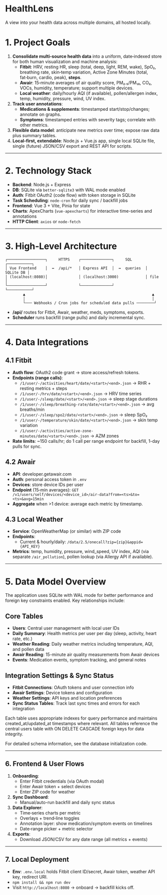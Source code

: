# HealthLens
A view into your health data across multiple domains, all hosted locally.

# 1. Project Goals

1. **Consolidate multi‐source health data** into a uniform, date‑indexed store for both human visualization and machine analysis:
   - **Fitbit**: HRV, resting HR, sleep (total, deep, light, REM, wake), SpO₂, breathing rate, skin‑temp variation, Active Zone Minutes (total, fat‑burn, cardio, peak), **steps**.
   - **Awair**: 15‑minute averages of air quality score, PM₂.₅/PM₁₀, CO₂, VOCs, humidity, temperature; support multiple devices.
   - **Local weather**: daily/hourly AQI (if available), pollen/allergen index, temp, humidity, pressure, wind, UV index.
2. **Track user annotations**:
   - **Medications & supplements**: timestamped start/stop/changes; annotate on graphs.
   - **Symptoms**: timestamped entries with severity tags; correlate with other metrics.
3. **Flexible data model**: anticipate new metrics over time; expose raw data plus summary tables.
4. **Local‑first, extendable**: Node.js + Vue.js app, single local SQLite file, single (future) JSON/CSV export and REST API for scripts.

---

# 2. Technology Stack

- **Backend**: Node.js + Express
- **DB**: SQLite via `better-sqlite3` with WAL mode enabled
- **Auth**: Fitbit OAuth2 (code flow) with token storage in SQLite
- **Task Scheduling**: `node-cron` for daily sync / backfill jobs
- **Frontend**: Vue 3 + Vite, Pinia for state
- **Charts**: ApexCharts (`vue-apexcharts`) for interactive time-series and annotations
- **HTTP Client**: `axios` or `node-fetch`

---

# 3. High‑Level Architecture

```
┌─────────────────┐     HTTPS    ┌──────────────┐     SQL      ┌───────────┐
│ Vue Frontend    │  ↔  /api/*   │ Express API  │  ↔  queries  │ SQLite DB │
│ (localhost:8080)│              │ (localhost:3000)            │ file      │
└─────────────────┘              └──────────────┘              └───────────┘
        ▲                                                         ▲
        │                                                         │
        └─── Webhooks / Cron jobs for scheduled data pulls ────────┘
```

- **/api/** routes for Fitbit, Awair, weather, meds, symptoms, exports.
- **Scheduler** runs backfill (range pulls) and daily incremental sync.

---

# 4. Data Integrations

## 4.1 Fitbit

- **Auth flow**: OAuth2 code grant → store access/refresh tokens.
- **Endpoints (range calls)**:
  - `/1/user/-/activities/heart/date/<start>/<end>.json` → RHR + resting metrics + steps
  - `/1/user/-/hrv/date/<start>/<end>.json` → HRV time series
  - `/1/user/-/sleep/date/<start>/<end>.json` → sleep stage durations
  - `/1/user/-/sleep/breathing-rate/date/<start>/<end>.json` → avg breaths/min
  - `/1/user/-/sleep/spo2/date/<start>/<end>.json` → sleep SpO₂
  - `/1/user/-/temperature/skin/date/<start>/<end>.json` → skin temp variation
  - `/1/user/-/activities/active-zone-minutes/date/<start>/<end>.json` → AZM zones
- **Rate limits**: ~150 calls/hr; do 1 call per range endpoint for backfill, 1-day pulls for sync.

## 4.2 Awair

- **API**: developer.getawair.com
- **Auth**: personal access token in `.env`
- **Devices**: store device IDs per user
- **Endpoint** (15‑min averages): `GET /v1/users/self/devices/<device_id>/air-data?from=<ts>&to=<ts>&avg=15min`
- **Aggregate** when >1 device: average each metric by timestamp.

## 4.3 Local Weather

- **Service**: OpenWeatherMap (or similar) with ZIP code
- **Endpoints**:
  - Current & hourly/daily: `/data/2.5/onecall?zip={zip}&appid={API_KEY}`
- **Metrics**: temp, humidity, pressure, wind_speed, UV index, AQI (via separate `/air_pollution`), pollen lookup (via Allergy API if available).


---

# 5. Data Model Overview

The application uses SQLite with WAL mode for better performance and foreign key constraints enabled. Key relationships include:

## Core Tables
- **Users**: Central user management with local user IDs
- **Daily Summary**: Health metrics per user per day (sleep, activity, heart rate, etc.)
- **Weather Reading**: Daily weather metrics including temperature, AQI, and pollen data
- **Awair Reading**: 15-minute air quality measurements from Awair devices
- **Events**: Medication events, symptom tracking, and general notes

## Integration Settings & Sync Status
- **Fitbit Connections**: OAuth tokens and user connection info
- **Awair Settings**: Device tokens and configuration
- **Weather Settings**: API keys and location preferences
- **Sync Status Tables**: Track last sync times and errors for each integration

Each table uses appropriate indexes for query performance and maintains created_at/updated_at timestamps where relevant. All tables reference the central users table with ON DELETE CASCADE foreign keys for data integrity.

For detailed schema information, see the database initialization code.

---

## 6. Frontend & User Flows

1. **Onboarding**:
   - Enter Fitbit credentials (via OAuth modal)
   - Enter Awair token + select devices
   - Enter ZIP code for weather
2. **Sync Dashboard**:
   - Manual/auto-run backfill and daily sync status
3. **Data Explorer**:
   - Time‑series charts per metric
   - Overlays + trend‑line toggles
   - Annotation layer: show medication/symptom events on timelines
   - Date‑range picker + metric selector
4. **Exports**:
   - Download JSON/CSV for any date range (all metrics + events)

---

## 7. Local Deployment

- **Env**: `.env.local` holds Fitbit client ID/secret, Awair token, weather API key, redirect URI.
- `npm install && npm run dev`
- Visit `http://localhost:8080` → onboard → backfill kicks off.

